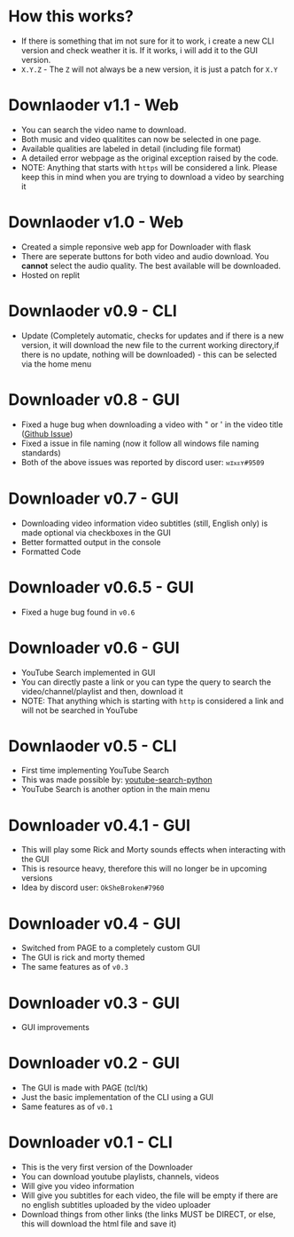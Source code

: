# How this works?

- If there is something that im not sure for it to work, i create a new CLI version and check weather it is. If it works, i will add it to the GUI version.
- `X.Y.Z` - The `Z` will not always be a new version, it is just a patch for `X.Y`

# Downlaoder v1.1 - Web

- You can search the video name to download.
- Both music and video qualitites can now be selected in one page.
- Available qualities are labeled in detail (including file format)
- A detailed error webpage as the original exception raised by the code.
- NOTE: Anything that starts with `https` will be considered a link. Please keep this in mind when you are trying to download a video by searching it

# Downlaoder v1.0 - Web

- Created a simple reponsive web app for Downloader with flask
- There are seperate buttons for both video and audio download. You **cannot** select the audio quality. The best available will be downloaded.
- Hosted on replit

# Downlaoder v0.9 - CLI

- Update (Completely automatic, checks for updates and if there is a new version, it will download the new file to the current working directory,if there is no update, nothing will be downloaded) - this can be selected via the home menu

# Downloader v0.8 - GUI

- Fixed a huge bug when downloading a video with " or ' in the video title ([Github Issue](https://github.com/hirusha-adi/Downloader/issues/4))
- Fixed a issue in file naming (now it follow all windows file naming standards)
- Both of the above issues was reported by discord user: `ᴍɪᴋᴇʏ#9509`

# Downloader v0.7 - GUI

- Downloading video information video subtitles (still, English only) is made optional via checkboxes in the GUI
- Better formatted output in the console
- Formatted Code

# Downloader v0.6.5 - GUI

- Fixed a huge bug found in `v0.6`

# Downloader v0.6 - GUI

- YouTube Search implemented in GUI
- You can directly paste a link or you can type the query to search the video/channel/playlist and then, download it
- NOTE: That anything which is starting with `http` is considered a link and will not be searched in YouTube

# Downlaoder v0.5 - CLI

- First time implementing YouTube Search
- This was made possible by: [youtube-search-python](https://pypi.org/project/youtube-search-python/)
- YouTube Search is another option in the main menu

# Downloader v0.4.1 - GUI

- This will play some Rick and Morty sounds effects when interacting with the GUI
- This is resource heavy, therefore this will no longer be in upcoming versions
- Idea by discord user: `OkSheBroken#7960`

# Downloader v0.4 - GUI

- Switched from PAGE to a completely custom GUI
- The GUI is rick and morty themed
- The same features as of `v0.3`

# Downloader v0.3 - GUI

- GUI improvements

# Downloader v0.2 - GUI

- The GUI is made with PAGE (tcl/tk)
- Just the basic implementation of the CLI using a GUI
- Same features as of `v0.1`

# Downloader v0.1 - CLI

- This is the very first version of the Downloader
- You can download youtube playlists, channels, videos
- Will give you video information
- Will give you subtitles for each video, the file will be empty if there are no english subtitles uploaded by the video uploader
- Download things from other links (the links MUST be DIRECT, or else, this will download the html file and save it)
